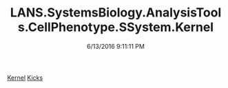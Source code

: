 ﻿---
title: LANS.SystemsBiology.AnalysisTools.CellPhenotype.SSystem.Kernel
date: 6/13/2016 9:11:11 PM
---

[Kernel](T-LANS.SystemsBiology.AnalysisTools.CellPhenotype.SSystem.Kernel.Kernel.html)
[Kicks](T-LANS.SystemsBiology.AnalysisTools.CellPhenotype.SSystem.Kernel.Kicks.html)
